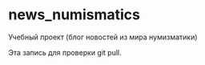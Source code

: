 # news_numismatics
Учебный проект (блог новостей из мира нумизматики) 

Эта запись для проверки git pull.
